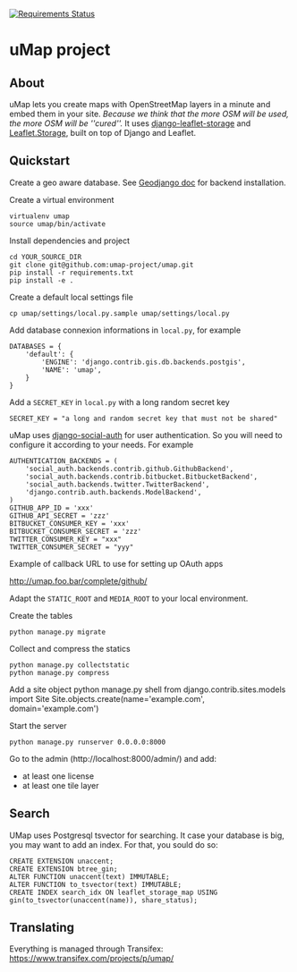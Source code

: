 [![Requirements Status](https://requires.io/github/umap-project/umap/requirements.svg?branch=master)](https://requires.io/github/umap-project/umap/requirements/?branch=master)

# uMap project

## About

uMap lets you create maps with OpenStreetMap layers in a minute and embed them in your site.
*Because we think that the more OSM will be used, the more OSM will be ''cured''.*
It uses [django-leaflet-storage](https://github.com/umap-project/django-leaflet-storage) and [Leaflet.Storage](https://github.com/umap-project/Leaflet.Storage),  built on top of Django and Leaflet.


## Quickstart

Create a geo aware database. See [Geodjango doc](https://docs.djangoproject.com/en/dev/ref/contrib/gis/install/) for backend installation.

Create a virtual environment

    virtualenv umap
    source umap/bin/activate

Install dependencies and project

    cd YOUR_SOURCE_DIR
    git clone git@github.com:umap-project/umap.git
    pip install -r requirements.txt
    pip install -e .

Create a default local settings file

    cp umap/settings/local.py.sample umap/settings/local.py

Add database connexion informations in `local.py`, for example

    DATABASES = {
        'default': {
            'ENGINE': 'django.contrib.gis.db.backends.postgis',
            'NAME': 'umap',
        }
    }

Add a `SECRET_KEY` in `local.py` with a long random secret key

    SECRET_KEY = "a long and random secret key that must not be shared"

uMap uses [django-social-auth](http://django-social-auth.readthedocs.org/) for user authentication. So you will need to configure it according to your
needs. For example

    AUTHENTICATION_BACKENDS = (
        'social_auth.backends.contrib.github.GithubBackend',
        'social_auth.backends.contrib.bitbucket.BitbucketBackend',
        'social_auth.backends.twitter.TwitterBackend',
        'django.contrib.auth.backends.ModelBackend',
    )
    GITHUB_APP_ID = 'xxx'
    GITHUB_API_SECRET = 'zzz'
    BITBUCKET_CONSUMER_KEY = 'xxx'
    BITBUCKET_CONSUMER_SECRET = 'zzz'
    TWITTER_CONSUMER_KEY = "xxx"
    TWITTER_CONSUMER_SECRET = "yyy"

Example of callback URL to use for setting up OAuth apps

 http://umap.foo.bar/complete/github/

Adapt the `STATIC_ROOT` and `MEDIA_ROOT` to your local environment.

Create the tables

    python manage.py migrate

Collect and compress the statics

    python manage.py collectstatic
    python manage.py compress

Add a site object
    python manage.py shell
    from django.contrib.sites.models import Site
    Site.objects.create(name='example.com', domain='example.com')

Start the server

    python manage.py runserver 0.0.0.0:8000

Go to the admin (http://localhost:8000/admin/) and add:

- at least one license
- at least one tile layer

## Search

UMap uses Postgresql tsvector for searching. It case your database is big, you
may want to add an index. For that, you sould do so:

    CREATE EXTENSION unaccent;
    CREATE EXTENSION btree_gin;
    ALTER FUNCTION unaccent(text) IMMUTABLE;
    ALTER FUNCTION to_tsvector(text) IMMUTABLE;
    CREATE INDEX search_idx ON leaflet_storage_map USING gin(to_tsvector(unaccent(name)), share_status);

## Translating

Everything is managed through Transifex: https://www.transifex.com/projects/p/umap/
